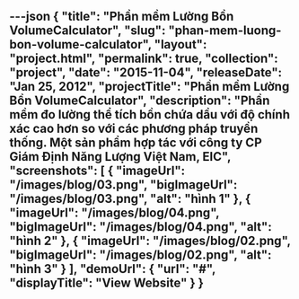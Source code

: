 ---json
{
    "title": "Phần mềm Lường Bồn VolumeCalculator",
    "slug": "phan-mem-luong-bon-volume-calculator",
    "layout": "project.html",
    "permalink": true,
    "collection": "project",
    "date": "2015-11-04",
    "releaseDate": "Jan 25, 2012",
    "projectTitle": "Phần mềm Lường Bồn VolumeCalculator",
    "description": "Phần mềm đo lường thể tích bồn chứa dầu với độ chính xác cao hơn so với các phương pháp truyền thống. Một sản phẩm hợp tác với công ty CP Giám Định Năng Lượng Việt Nam, EIC",
    "screenshots": [
        {
            "imageUrl": "/images/blog/03.png",
            "bigImageUrl": "/images/blog/03.png",
            "alt": "hình 1"
        },
        {
            "imageUrl": "/images/blog/04.png",
            "bigImageUrl": "/images/blog/04.png",
            "alt": "hình 2"
        },
        {
            "imageUrl": "/images/blog/02.png",
            "bigImageUrl": "/images/blog/02.png",
            "alt": "hình 3"
        }
    ],
    "demoUrl": {
        "url": "#",
        "displayTitle": "View Website"
    }
}
---